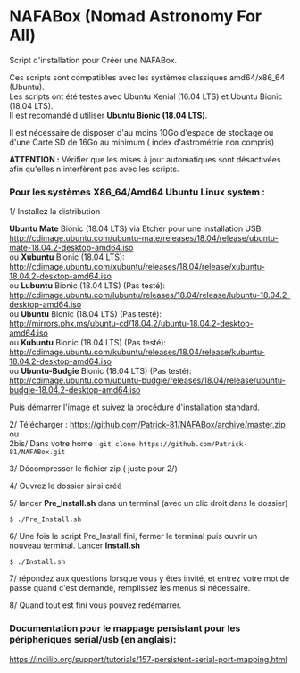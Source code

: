 # NAFABox (Nomad Astronomy For All)

Script d'installation pour Créer une NAFABox.

Ces scripts sont compatibles avec les systèmes classiques amd64/x86_64 (Ubuntu).   
Les scripts ont été testés avec Ubuntu Xenial (16.04 LTS) et Ubuntu Bionic (18.04 LTS).  
Il est recomandé d'utiliser **Ubuntu Bionic (18.04 LTS)**.

Il est nécessaire de disposer d'au moins 10Go d'espace de stockage ou d'une Carte SD de 16Go au minimum ( index d'astrométrie non compris)  

**ATTENTION :** Vérifier que les mises à jour automatiques sont désactivées afin qu'elles n'interfèrent pas avec les scripts.


### Pour les systèmes X86_64/Amd64 Ubuntu Linux system :

1/ Installez la distribution 

**Ubuntu Mate** Bionic (18.04 LTS) via Etcher pour une installation USB.
http://cdimage.ubuntu.com/ubuntu-mate/releases/18.04/release/ubuntu-mate-18.04.2-desktop-amd64.iso   
ou **Xubuntu** Bionic (18.04 LTS):   
http://cdimage.ubuntu.com/xubuntu/releases/18.04/release/xubuntu-18.04.2-desktop-amd64.iso   
ou **Lubuntu** Bionic (18.04 LTS) (Pas testé):  
http://cdimage.ubuntu.com/lubuntu/releases/18.04/release/lubuntu-18.04.2-desktop-amd64.iso   
ou **Ubuntu** Bionic (18.04 LTS) (Pas testé):  
http://mirrors.phx.ms/ubuntu-cd/18.04.2/ubuntu-18.04.2-desktop-amd64.iso   
ou **Kubuntu** Bionic (18.04 LTS) (Pas testé):  
http://cdimage.ubuntu.com/kubuntu/releases/18.04/release/kubuntu-18.04.2-desktop-amd64.iso   
ou **Ubuntu-Budgie** Bionic (18.04 LTS) (Pas testé):  
http://cdimage.ubuntu.com/ubuntu-budgie/releases/18.04/release/ubuntu-budgie-18.04.2-desktop-amd64.iso   


Puis démarrer l'image et suivez la procédure d'installation standard.


2/ Télécharger :  https://github.com/Patrick-81/NAFABox/archive/master.zip  
ou  
2bis/ Dans votre home : `git clone https://github.com/Patrick-81/NAFABox.git`

3/ Décompresser le fichier zip ( juste pour 2/)

4/ Ouvrez le dossier ainsi créé

5/ lancer **Pre_Install.sh** dans un terminal (avec un clic droit dans le dossier)

`$ ./Pre_Install.sh` 

6/ Une fois le script Pre_Install fini, fermer le terminal puis ouvrir un nouveau terminal. Lancer **Install.sh**

`$ ./Install.sh` 

7/ répondez aux questions lorsque vous y êtes invité, et entrez votre mot de passe quand c'est demandé, remplissez les menus si nécessaire.

8/ Quand tout est fini vous pouvez redémarrer.


### Documentation pour le mappage persistant pour les péripheriques serial/usb (en anglais):   
https://indilib.org/support/tutorials/157-persistent-serial-port-mapping.html
